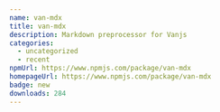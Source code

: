 ```yaml
---
name: van-mdx
title: van-mdx
description: Markdown preprocessor for Vanjs
categories:
  - uncategorized
  - recent
npmUrl: https://www.npmjs.com/package/van-mdx
homepageUrl: https://www.npmjs.com/package/van-mdx
badge: new
downloads: 284
---
```

